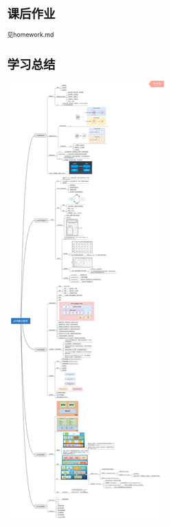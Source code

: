 # 课后作业
见homework.md

# 学习总结
![](https://github.com/eazonshaw/JAVA-000/blob/main/Week_01/JVM%E6%A0%B8%E5%BF%83%E6%8A%80%E6%9C%AF.png)
